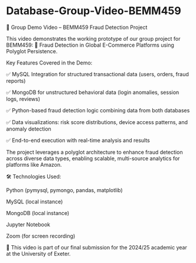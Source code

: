 # Database-Group-Video-BEMM459


🎥 Group Demo Video – BEMM459 Fraud Detection Project

This video demonstrates the working prototype of our group project for BEMM459:
📌 Fraud Detection in Global E-Commerce Platforms using Polyglot Persistence.

Key Features Covered in the Demo:

✅ MySQL Integration for structured transactional data (users, orders, fraud reports)

✅ MongoDB for unstructured behavioral data (login anomalies, session logs, reviews)

✅ Python-based fraud detection logic combining data from both databases

✅ Data visualizations: risk score distributions, device access patterns, and anomaly detection

✅ End-to-end execution with real-time analysis and results

The project leverages a polyglot architecture to enhance fraud detection across diverse data types, enabling scalable, multi-source analytics for platforms like Amazon.

🛠️ Technologies Used:

Python (pymysql, pymongo, pandas, matplotlib)

MySQL (local instance)

MongoDB (local instance)

Jupyter Notebook

Zoom (for screen recording)

📂 This video is part of our final submission for the 2024/25 academic year at the University of Exeter.
